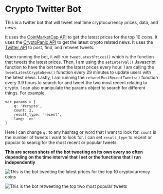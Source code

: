 # Crypto Twitter Bot

This is a twitter bot that will tweet real time cryptocurrency prices, data, and news. 

It uses the [CoinMarketCap API](https://coinmarketcap.com/api/) to get the latest prices for the top 10 coins. It uses the [CryptoPanic API](https://cryptopanic.com/about/api/) to get the latest crypto related news. It uses the [Twitter API](https://developer.twitter.com/en/docs/api-reference-index) to post, find, and retweet tweets. 

Upon running the bot, it will run `tweetLatestPrices()` which is the function that tweets the latest prices. Then, I am using the `setInterval()` Javascript function to have the bot tweet the latest prices every hour. I am calling the `tweetLatestCryptoNews()` function every 29 minutes to update users with the latest news. Lastly, I am running the `retweetMostRecentTweets()` function every 3.9 hours to search for and tweet the two most recent relating to crypto. I can also manipulate the params object to search for different things. For example,
```
var params = {
    q: '#crypto',
    count: 2,
    result_type: 'recent',
    lang: 'en'
}
```
Here I can change `q:` to any hashtag or word that I want to look for. `count` is the number of tweets I want to look for. I can set `result_type` to recent or popular to searcg for the most recent or popular tweets.



**This are screen shots of the bot tweeting on its own every so often depending on the time interval that I set or the functions that I run independently**

![This is the bot tweeting the latest prices for the top 10 cryptocurrency coins](./screenshots./pricesAndNews.png)

![This is the bot retweeting the top two most popular tweets](./screenshots./mostpopularTweets.png)



